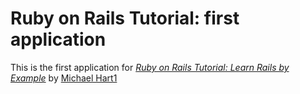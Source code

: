 # Ruby on Rails Tutorial: first application

This is the first application for 
[*Ruby on Rails Tutorial: Learn Rails by Example*](http://railstutorial.org/) by [Michael Hart1](http://michaelhart1.com)